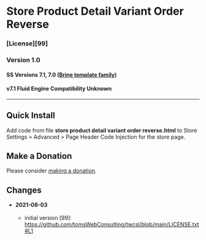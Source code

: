 # Store Product Detail Variant Order Reverse

### [License][99]

### Version 1.0

#### SS Versions 7.1, 7.0 ([Brine template family](https://support.squarespace.com/hc/en-us/articles/212512738-Brine-template-family))

#### v7.1 Fluid Engine Compatibility Unknown

---

## Quick Install

Add code from file **store product detail variant order reverse.html** to Store
Settings > Advanced > Page Header Code Injection for the store page.

## Make a Donation

Please consider [making a donation](https://github.com/tomsWebConsulting/twcsl#make-a-donation).

## Changes

<!-- * **2021-08-03**
<br><br>
  * added support for v7.0 Brine template family and Adirondack template
  * bumped version to 1.1
  <br><br -->
* **2021-08-03**
<br><br>
  * initial version
[99]: https://github.com/tomsWebConsulting/twcsl/blob/main/LICENSE.txt#L1
